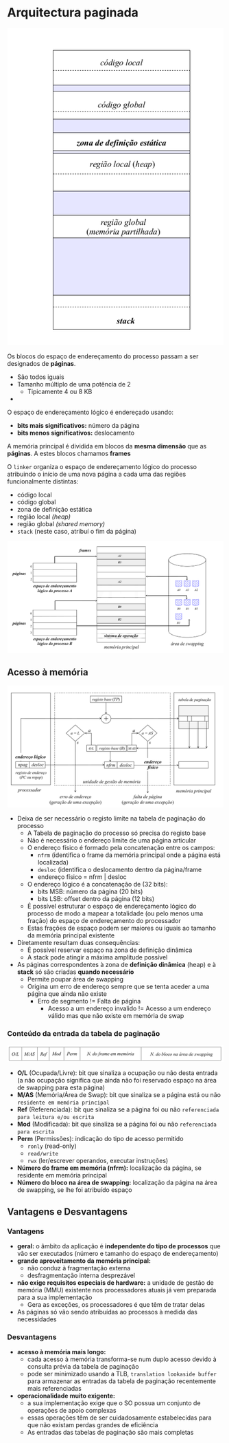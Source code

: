 # Arquitectura paginada

![Estrutura de uma organização de memória em arquitectura paginada](../Pictures/paginated_architecture_memory_organization.png)

Os blocos do espaço de endereçamento do processo passam a ser designados de **páginas**.

- São todos iguais
- Tamanho múltiplo de uma potência de 2
	- Tipicamente 4 ou 8 KB
- 

O espaço de endereçamento lógico é endereçado usando:

- **bits mais significativos:** número da página
- **bits menos significativos:** deslocamento

A memória principal é dividida em blocos da **mesma dimensão** que as **páginas**. A estes blocos chamamos **frames**

O `linker` organiza o espaço de endereçamento lógico do processo atribuindo o início de uma nova página a cada uma das regiões funcionalmente distintas:

- código local
- código global
- zona de definição estática
- região local _(heap)_
- região global _(shared memory)_
- `stack` (neste caso, atribuí o fim da página)


![Exemplo da ocupação da memória principal e swap num arquitectura paginada](../Pictures/paginated_architecture.png)

## Acesso à memória
![Diagrama de blocos para efetuar o acesso](../Pictures/paginated_architecture_memory_access.png)

- Deixa de ser necessário o registo limite na tabela de paginação do processo
	- A Tabela de paginação do processo só precisa do registo base
	- Não é necessário o endereço limite de uma página articular 
	- O endereço físico é formado pela concatenação entre os campos:
		- `nfrm` (identifica o frame da memória principal onde a página está localizada) 
		- `desloc` (identifica o deslocamento dentro da página/frame
		- endereço físico = nfrm | desloc
	- O endereço lógico é a concatenação de (32 bits):
		- bits MSB: número da página	(20 bits)
		- bits LSB: offset dentro da página (12 bits)
	- É possível estruturar o espaço de endereçamento lógico do processo de modo a mapear a totalidade (ou pelo menos uma fração) do espaço de endereçamento do processador
	- Estas frações de espaço podem ser maiores ou iguais ao tamanho da memória principal existente
- Diretamente resultam duas consequências:
	- É possível reservar espaço na zona de definição dinâmica 
	- A stack pode atingir a máxima amplitude possível
- As páginas correspondentes à zona de **definição dinâmica** (heap) e à **stack** só são criadas **quando necessário**
	- Permite poupar área de swapping
	- Origina um erro de endereço sempre que se tenta aceder a uma página que ainda não existe
		- Erro de segmento != Falta de página
			- Acesso a um endereço invalido != Acesso a um endereço válido mas que não existe em memória de swap
### Conteúdo da entrada da tabela de paginação
![Tabela de Paginação](../Pictures/paginated_table_entry.png)

- **O/L** (Ocupada/Livre): bit que sinaliza a ocupação ou não desta entrada (a não ocupação significa que ainda não foi reservado espaço na área de swapping para esta página)
- **M/AS** (Memória/Área de Swap): bit que sinaliza se a página está ou não `residente em memória principal`
- **Ref** (Referenciada): bit que sinaliza se a página foi ou não `referenciada para leitura e/ou escrita`
- **Mod** (Modificada): bit que sinaliza se a página foi ou não `referenciada para escrita`
- **Perm** (Permissões): indicação do tipo de acesso permitido
	- `ronly` (read-only)
	- `read/write`
	- `rwx` (ler/escrever operandos, executar instruções)
- **Número do frame em memória (nfrm):** localização da página, se residente em memória principal
- **Número do bloco na área de swapping:** localização da página na área de swapping, se lhe foi atribuído espaço

## Vantagens e Desvantagens

### Vantagens
- **geral:** o âmbito da aplicação é **independente do tipo de processos** que vão ser executados (número e tamanho do espaço de endereçamento)
- **grande aproveitamento da memória principal:** 
	- não conduz à fragmentação externa
	- desfragmentação interna desprezável
- **não exige requisitos especiais de hardware:** a unidade de gestão de memória (MMU) existente nos processadores atuais já vem preparada para a sua implementação
	- Gera as exceções, os processadores é que têm de tratar delas
- As páginas só vão sendo atribuídas ao processos à medida das necessidades

### Desvantagens
- **acesso à memória mais longo:** 
	- cada acesso à memória transforma-se num duplo acesso devido à consulta prévia da tabela de paginação
	- pode ser minimizado usando a TLB, `translation lookaside buffer` para armazenar as entradas da tabela de paginação recentemente mais referenciadas
- **operacionalidade muito exigente:** 
	- a sua implementação exige que o SO possua um conjunto de operações de apoio complexas
	- essas operações têm de ser cuidadosamente estabelecidas para que não existam perdas grandes de eficiência
	- As entradas das tabelas de paginação são mais completas

